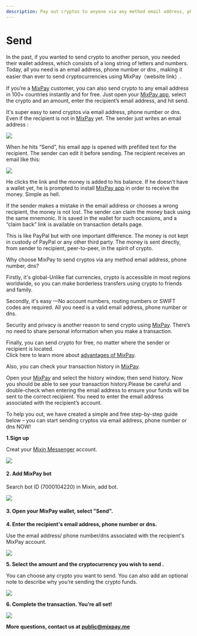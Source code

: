 ```yaml
---
description: Pay out cryptos to anyone via any method email address, phone number, dns.
---
```


# Send

In the past, if you wanted to send crypto to another person, you needed their wallet address, which consists of a long string of letters and numbers. Today, all you need is an email address, phone number or dns , making it easier than ever to send cryptocurrencies using MixPay（website link）.&#x20;

If you’re a [MixPay](../../about-us/more-about-mixpay.md) customer, you can also send crypto to any email address in 100+ countries instantly and for free. Just open your [MixPay app](https://mixin.one/messenger), select the crypto and an amount, enter the recipient’s email address, and hit send.&#x20;

It's super easy to send cryptos via email address, phone number or dns. Even if the recipient is not in [MixPay](../../about-us/more-about-mixpay.md) yet. The sender just writes an email address :&#x20;

![](https://s2.loli.net/2022/02/17/XCHnaJtj2VU93r6.png)

When he hits “Send”, his email app is opened with prefilled text for the recipient. The sender can edit it before sending. The recipient receives an email like this:

![](https://s2.loli.net/2022/02/17/ys1cJOeTF5UulAY.png)

He clicks the link and the money is added to his balance. If he doesn’t have a wallet yet, he is prompted to install [MixPay app](https://mixin.one/messenger) in order to receive the money. Simple as hell.&#x20;

If the sender makes a mistake in the email address or chooses a wrong recipient, the money is not lost. The sender can claim the money back using the same mnemonic. It is saved in the wallet for such occasions, and a “claim back” link is available on transaction details page.&#x20;

This is like PayPal but with one important difference. The money is not kept in custody of PayPal or any other third party. The money is sent directly, from sender to recipient, peer-to-peer, in the spirit of crypto.

Why choose MixPay to send cryptos via any method email address, phone number, dns?&#x20;

Firstly, it's global-Unlike fiat currencies, crypto is accessible in most regions worldwide, so you can make borderless transfers using crypto to friends and family.&#x20;

Secondly, it's easy —No account numbers, routing numbers or SWIFT codes are required. All you need is a valid email address, phone number or dns.&#x20;

Security and privacy is another reason to send crypto using [MixPay](https://mixin.one/messenger). There’s no need to share personal information when you make a transaction.&#x20;

Finally, you can send crypto for free, no matter where the sender or recipient is located.\
Click here to learn more about [advantages of MixPay](advantages-of-mixpay.md).

Also, you can check your transaction history in [MixPay](https://mixin.one/messenger).&#x20;

Open your [MixPay](https://mixin.one/messenger) and select the history window, then send history. Now you should be able to see your transaction history.Please be careful and double-check when entering the email address to ensure your funds will be sent to the correct recipient. You need to enter the email address associated with the recipient’s account.&#x20;

To help you out, we have created a simple and free step-by-step guide below – you can start sending cryptos via email address, phone number or dns NOW! ​&#x20;

**1.Sign up**

Creat your [Mixin Messenger](https://mixin.one/messenger) account.

![](https://s2.loli.net/2022/02/10/odX85zb4s7QOugc.png)

#### 2. Add MixPay bot

Search bot ID (7000104220) in Mixin, add bot.

![](https://s2.loli.net/2022/02/10/BPzMFi7cHJORjdT.png)

#### 3. Open your MixPay wallet, select "Send".

**4. Enter the recipient's email address, phone number or dns.**&#x20;

Use the email address/ phone number/dns associated with the recipient's MixPay account.&#x20;

&#x20;

![](https://s2.loli.net/2022/02/17/AEid36trheKN4nW.png)

**5. Select the amount and the cryptocurrency you wish to send .**&#x20;

You can choose any crypto you want to send. You can also add an optional note to describe why you’re sending the crypto funds.

&#x20;

![](https://s2.loli.net/2022/02/17/wPaefLuXg743qO6.png)

**6. Complete the transaction. You’re all set!**

![](https://s2.loli.net/2022/02/17/iCLWnNZ1pk9qflz.png)

**More questions, contact us at public@mixpay.me**
